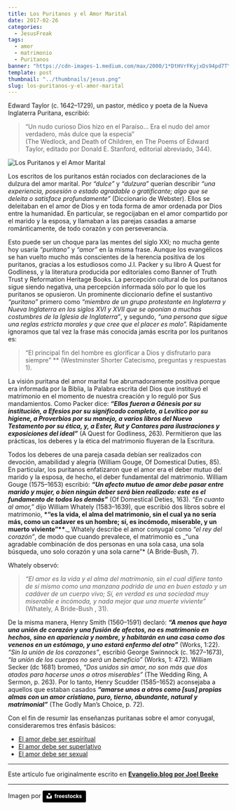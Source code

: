 ```yaml
---
title: Los Puritanos y el Amor Marital
date: 2017-02-26
categories:
  - JesusFreak
tags:
  - amor
  - matrimonio
  - Puritanos
banner: "https://cdn-images-1.medium.com/max/2000/1*DtHVrFKyjxDs94pd7TYNoQ.png"
template: post
thumbnail: "../thumbnails/jesus.png"
slug: los-puritanos-y-el-amor-marital
---
```


Edward Taylor (c. 1642–1729), un pastor, médico y poeta de la Nueva Inglaterra Puritana, escribió:

> “Un nudo curioso Dios hizo en el Paraíso... Era el nudo del amor verdadero, más dulce que la especia” <br> (The Wedlock, and Death of Children, en The Poems of Edward Taylor, editado por Donald E. Stanford, editorial abreviado, 344).

![Los Puritanos y el Amor Marital](https://i.imgur.com/aifY6EI.jpg)

Los escritos de los puritanos están rociados con declaraciones de la dulzura del amor marital. Por _“dulce”_ y _“dulzura”_ querían describir _“una experiencia, posesión o estado agradable o gratificante; algo que se deleita o satisface profundamente”_ (Diccionario de Webster). Ellos se deleitaban en el amor de Dios y en toda forma de amor ordenada por Dios entre la humanidad. En particular, se regocijaban en el amor compartido por el marido y la esposa, y llamaban a las parejas casadas a amarse románticamente, de todo corazón y con perseverancia.

Esto puede ser un choque para las mentes del siglo XXI; no mucha gente hoy usaría _“puritano”_ y _“amor”_ en la misma frase. Aunque los evangélicos se han vuelto mucho más conscientes de la herencia positiva de los puritanos, gracias a los estudiosos como J.I. Packer y su libro A Quest for Godliness, y la literatura producida por editoriales como Banner of Truth Trust y Reformation Heritage Books. La percepción cultural de los puritanos sigue siendo negativa, una percepción informada sólo por lo que los puritanos se opusieron. Un prominente diccionario define el sustantivo _“puritano”_ primero como _“miembro de un grupo protestante en Inglaterra y Nueva Inglaterra en los siglos XVI y XVII que se oponían a muchas costumbres de la Iglesia de Inglaterra”_, y segundo, _“una persona que sigue una reglas estricta morales y que cree que el placer es malo”._ Rápidamente ignoramos que tal vez la frase más conocida jamás escrita por los puritanos es:

> “El principal fin del hombre es glorificar a Dios y disfrutarlo para siempre” \*\* (Westminster Shorter Catecismo, preguntas y respuestas 1).

La visión puritana del amor marital fue abrumadoramente positiva porque era informada por la Biblia, la Palabra escrita del Dios que instituyó el matrimonio en el momento de nuestra creación y lo reguló por Sus mandamientos. Como Packer dice: **_“Ellos fueron a Génesis por su institución, a Efesios por su significado completo, a Levítico por su higiene, a Proverbios por su manejo, a varios libros del Nuevo Testamento por su ética, y, a Ester, Rut y Cantares para ilustraciones y exposiciones del ideal”_** (A Quest for Godliness, 263). Permitieron que las prácticas, los deberes y la ética del matrimonio fluyeran de la Escritura.

Todos los deberes de una pareja casada debían ser realizados con devoción, amabilidad y alegría (William Gouge, Of Domestical Duties, 85). En particular, los puritanos enfatizaron que el amor era el deber mutuo del marido y la esposa, de hecho, el deber fundamental del matrimonio. William Gouge (1575–1653) escribió: **_“Un afecto mutuo de amor debe pasar entre marido y mujer, o bien ningún deber será bien realizado: este es el fundamento de todos los demás”_** (Of Domestical Deties, 163). _“En cuanto al amor,”_ dijo William Whately (1583–1639), que escribió dos libros sobre el matrimonio, **\*“es la vida, el alma del matrimonio, sin el cual ya no sería más, como un cadaver es un hombre; sí, es incómodo, miserable, y un muerto viviente”\*\***._ Whately describe el amor conyugal como _“el rey del corazón”_, de modo que cuando prevalece, el matrimonio es _“una agradable combinación de dos personas en una sola casa, una sola búsqueda, uno solo corazón y una sola carne”\* (A Bride-Bush, 7).

Whately observó:

> _“El amor es la vida y el alma del matrimonio, sin el cual difiere tanto de sí mismo como una manzana podrida de una en buen estado y un cadáver de un cuerpo vivo; Sí, en verdad es una sociedad muy miserable e incómoda, y nada mejor que una muerte viviente”_ (Whately, A Bride-Bush , 31).

De la misma manera, Henry Smith (1560–1591) declaró: **_“A menos que haya una unión de corazón y una fusión de afectos, no es matrimonio en hechos, sino en apariencia y nombre, y habitarán en una casa como dos venenos en un estómago, y uno estará enfermo del otro”_** (Works, 1:22). _“Sin la unión de los corazones”_, escribió George Swinnock (c. 1627–1673), _“la unión de los cuerpos no será un beneficio”_ (Works, 1: 472). William Secker (dc 1681) bromeó, _“Dos unidos sin amor, no son más que dos atados para hacerse unos a otros miserables”_ (The Wedding Ring, A Sermon, p. 263). Por lo tanto, Henry Scudder (1585–1652) aconsejaba a aquellos que estaban casados **_“amarse unos a otros como \[sus\] propias almas con un amor cristiano, puro, tierno, abundante, natural y matrimonial”_** (The Godly Man’s Choice, p. 72).

Con el fin de resumir las enseñanzas puritanas sobre el amor conyugal, consideraremos tres énfasis básicos:

- [El amor debe ser espiritual](https://lavaldi.com/el-amor-marital-debe-ser-espiritual)
- [El amor debe ser superlativo](https://lavaldi.com/el-amor-marital-debe-ser-superlativo)
- [El amor debe ser sexual](https://lavaldi.com/el-amor-marital-debe-ser-sexual)

---

Este artículo fue originalmente escrito en **[Evangelio.blog por Joel Beeke](https://evangelio.blog/2017/02/13/los-puritanos-y-el-amor-marital-introduccin/)**

---

Imagen por <a style="background-color:black;color:white;text-decoration:none;padding:4px 6px;font-family:-apple-system, BlinkMacSystemFont, &quot;San Francisco&quot;, &quot;Helvetica Neue&quot;, Helvetica, Ubuntu, Roboto, Noto, &quot;Segoe UI&quot;, Arial, sans-serif;font-size:12px;font-weight:bold;line-height:1.2;display:inline-block;border-radius:3px" href="https://unsplash.com/@freestocks?utm_medium=referral&amp;utm_campaign=photographer-credit&amp;utm_content=creditBadge" target="_blank" rel="noopener noreferrer" title="Download free do whatever you want high-resolution photos from freestocks"><span style="display:inline-block;padding:2px 3px"><svg xmlns="http://www.w3.org/2000/svg" style="height:12px;width:auto;position:relative;vertical-align:middle;top:-2px;fill:white" viewBox="0 0 32 32"><title>unsplash-logo</title><path d="M10 9V0h12v9H10zm12 5h10v18H0V14h10v9h12v-9z"></path></svg></span><span style="display:inline-block;padding:2px 3px">freestocks</span></a>
